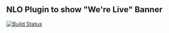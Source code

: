 ## NLO Plugin to show "We're Live" Banner

[![Build Status](https://travis-ci.org/newlifeonline/nlo-wp-live-banner.svg?branch=master)](https://travis-ci.org/newlifeonline/nlo-wp-live-banner)